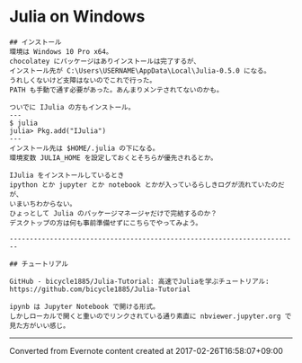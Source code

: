 # Julia on Windows
```
## インストール
環境は Windows 10 Pro x64。
chocolatey にパッケージはありインストールは完了するが、
インストール先が C:\Users\USERNAME\AppData\Local\Julia-0.5.0 になる。
うれしくないけど支障はないのでこれで行った。
PATH も手動で通す必要があった。あんまりメンテされてないのかも。

ついでに IJulia の方もインストール。
---
$ julia
julia> Pkg.add("IJulia")
---
インストール先は $HOME/.julia の下になる。
環境変数 JULIA_HOME を設定しておくとそちらが優先されるとか。

IJulia をインストールしているとき
ipython とか jupyter とか notebook とかが入っているらしきログが流れていたのだが、
いまいちわからない。
ひょっとして Julia のパッケージマネージャだけで完結するのか？
デスクトップの方は何も事前準備せずにこちらでやってみよう。

------------------------------------------------------------------------

## チュートリアル

GitHub - bicycle1885/Julia-Tutorial: 高速でJuliaを学ぶチュートリアル:
https://github.com/bicycle1885/Julia-Tutorial

ipynb は Jupyter Notebook で開ける形式。
しかしローカルで開くと重いのでリンクされている通り素直に nbviewer.jupyter.org で見た方がいい感じ。
```

------------------------------------------------------------------------

Converted from Evernote content created at 2017-02-26T16:58:07+09:00